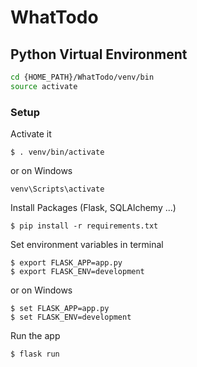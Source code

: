 # WhatTodo

 
## Python Virtual Environment

 ```bash
 cd {HOME_PATH}/WhatTodo/venv/bin
 source activate
 ```

### Setup

Activate it
```console
$ . venv/bin/activate
```

or on Windows
```console
venv\Scripts\activate
```

Install Packages (Flask, SQLAlchemy ...)
```console
$ pip install -r requirements.txt
```

Set environment variables in terminal
```console
$ export FLASK_APP=app.py
$ export FLASK_ENV=development
```

or on Windows
```console
$ set FLASK_APP=app.py
$ set FLASK_ENV=development
```

Run the app
```console
$ flask run
```
